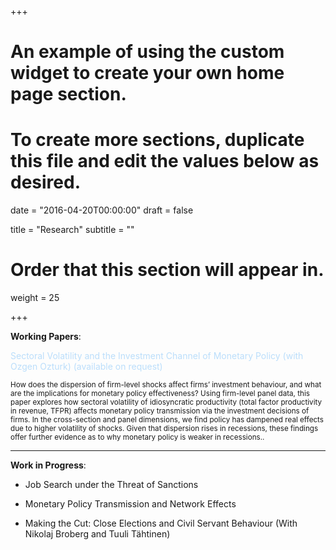 +++
# An example of using the custom widget to create your own home page section.
# To create more sections, duplicate this file and edit the values below as desired.

date = "2016-04-20T00:00:00"
draft = false

title = "Research"
subtitle = ""

# Order that this section will appear in.
weight = 25

+++

<b>Working Papers</b>:

 <p style="color:#bbdefb"; margin-left:10%; margin-right:10%;> Sectoral Volatility and the Investment Channel of Monetary Policy (with Ozgen Ozturk)
(available on request)</p>
<p><small>How does the dispersion of firm-level shocks affect firms’ investment behaviour, and what are the
implications for monetary policy effectiveness? Using firm-level panel data, this paper explores how
sectoral volatility of idiosyncratic productivity (total factor productivity in revenue, TFPR) affects monetary
policy transmission via the investment decisions of firms. In the cross-section and panel dimensions,
we find policy has dampened real effects due to higher volatility of shocks. Given that dispersion
rises in recessions, these findings offer further evidence as to why monetary policy is weaker in recessions..</small></p>

<hr>

<b>Work in Progress</b>:

+ Job Search under the Threat of Sanctions

+ Monetary Policy Transmission and Network Effects

+ Making the Cut: Close Elections and Civil Servant Behaviour 
  (With Nikolaj Broberg and Tuuli Tähtinen)

